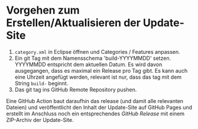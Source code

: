 # Vorgehen zum Erstellen/Aktualisieren der Update-Site

1. `category.xml` in Eclipse öffnen und Categories / Features anpassen.
2. Ein git Tag mit dem Namensschema 'build-YYYYMMDD' setzen. YYYYMMDD entspricht dem aktuellen Datum. Es wird davon ausgegangen, dass es maximal ein Release pro Tag gibt. Es kann auch eine Uhrzeit angefügt werden, relevant ist nur, dass das tag mit dem String `build-` beginnt.
3. Das git tag ins GitHub Remote Repository pushen. 

Eine GitHub Action baut daraufhin das release (und damit alle relevanten Dateien) und veröffentlicht den Inhalt der Update-Site auf GitHub Pages und erstellt im Anschluss noch ein entsprechendes _GitHub Release_ mit einem ZIP-Archiv der Update-Site.
